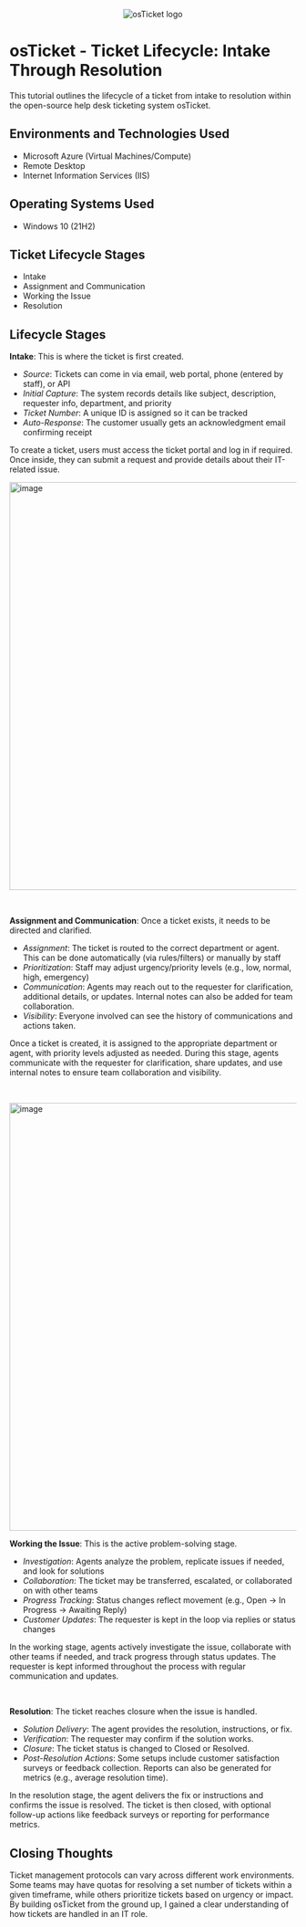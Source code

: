 <p align="center">
<img src="https://i.imgur.com/Clzj7Xs.png" alt="osTicket logo"/>
</p>

<h1>osTicket - Ticket Lifecycle: Intake Through Resolution</h1>
This tutorial outlines the lifecycle of a ticket from intake to resolution within the open-source help desk ticketing system osTicket.<br />


<h2>Environments and Technologies Used</h2>

- Microsoft Azure (Virtual Machines/Compute)
- Remote Desktop
- Internet Information Services (IIS)

<h2>Operating Systems Used </h2>

- Windows 10</b> (21H2)

<h2>Ticket Lifecycle Stages</h2>

- Intake
- Assignment and Communication
- Working the Issue
- Resolution

<h2>Lifecycle Stages</h2>

__Intake__: This is where the ticket is first created.
- *Source*: Tickets can come in via email, web portal, phone (entered by staff), or API
- *Initial Capture*: The system records details like subject, description, requester info, department, and priority
- *Ticket Number*: A unique ID is assigned so it can be tracked
- *Auto-Response*: The customer usually gets an acknowledgment email confirming receipt
</p>
To create a ticket, users must access the ticket portal and log in if required. Once inside, they can submit a request and provide details about their IT-related issue.
</p>
<p>
<img width="863" height="715" alt="image" src="https://github.com/user-attachments/assets/539c3ab4-a179-45fd-a0b5-9ba8f2935ad5" />
</p>
<br />
<p>

__Assignment and Communication__: Once a ticket exists, it needs to be directed and clarified.
- *Assignment*: The ticket is routed to the correct department or agent. This can be done automatically (via rules/filters) or manually by staff
- *Prioritization*: Staff may adjust urgency/priority levels (e.g., low, normal, high, emergency)
- *Communication*: Agents may reach out to the requester for clarification, additional details, or updates. Internal notes can also be added for team collaboration.
- *Visibility*: Everyone involved can see the history of communications and actions taken.
</p>
Once a ticket is created, it is assigned to the appropriate department or agent, with priority levels adjusted as needed. During this stage, agents communicate with the requester for clarification, share updates, and use internal notes to ensure team collaboration and visibility.
</p>
<br />
<p>
  
<img width="700" height="750" alt="image" src="https://github.com/user-attachments/assets/9540e080-e9a4-4b80-b08d-00e949f78aae" />

__Working the Issue__: This is the active problem-solving stage.
- *Investigation*: Agents analyze the problem, replicate issues if needed, and look for solutions
- *Collaboration*: The ticket may be transferred, escalated, or collaborated on with other teams
- *Progress Tracking*: Status changes reflect movement (e.g., Open → In Progress → Awaiting Reply)
- *Customer Updates*: The requester is kept in the loop via replies or status changes
</p>
In the working stage, agents actively investigate the issue, collaborate with other teams if needed, and track progress through status updates. The requester is kept informed throughout the process with regular communication and updates.
</p>
<br />
<p>
  
__Resolution__: The ticket reaches closure when the issue is handled.
- *Solution Delivery*: The agent provides the resolution, instructions, or fix.
- *Verification*: The requester may confirm if the solution works.
- *Closure*: The ticket status is changed to Closed or Resolved.
- *Post-Resolution Actions*: Some setups include customer satisfaction surveys or feedback collection. Reports can also be generated for metrics (e.g., average resolution time).
</p>
In the resolution stage, the agent delivers the fix or instructions and confirms the issue is resolved. The ticket is then closed, with optional follow-up actions like feedback surveys or reporting for performance metrics.
<br />

<h2>Closing Thoughts</h2>

Ticket management protocols can vary across different work environments. Some teams may have quotas for resolving a set number of tickets within a given timeframe, while others prioritize tickets based on urgency or impact. By building osTicket from the ground up, I gained a clear understanding of how tickets are handled in an IT role.
</p>
<br />
